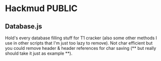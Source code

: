 # Hackmud PUBLIC

## Database.js

Hold's every database filling stuff for T1 cracker (also some other methods I use in other scripts that I'm just too lazy to remove). Not char efficient but you could remove header & header references for char saving (** but really should take it just as example **).
